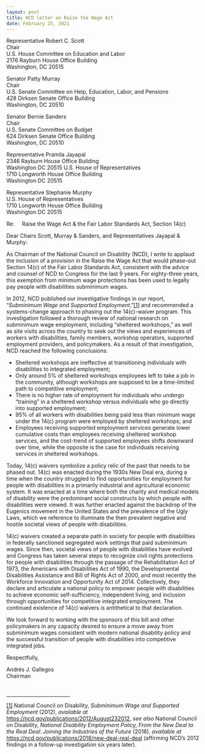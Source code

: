 ```yaml
---
layout: post
title: NCD letter on Raise the Wage Act
date: February 25, 2021
---
```

<p>Representative Robert C. Scott<br/>Chair<br/>U.S. House Committee on Education and Labor<br/>2176 Rayburn House Office Building<br/>Washington, DC 20515</p><p>Senator Patty Murray<br/>Chair<br/>U.S. Senate Committee on Help, Education, Labor, and Pensions<br/>428 Dirksen Senate Office Building<br/>Washington, DC 20510</p><p>Senator Bernie Sanders<br/>Chair<br/>U.S. Senate Committee on Budget<br/>624 Dirksen Senate Office Building<br/>Washington, DC 20510</p><p>Representative Pramila Jayapal<br/>2346 Rayburn House Office Building<br/>Washington DC 20515 U.S. House of Representatives<br/>1710 Longworth House Office Building<br/>Washington DC 20515</p><p>Representative Stephanie Murphy<br/>U.S. House of Representatives<br/>1710 Longworth House Office Building<br/>Washington DC 20515</p><p>Re:&nbsp;&nbsp;&nbsp;&nbsp; Raise the Wage Act &amp; the Fair Labor Standards Act, Section 14(c)</p><p>Dear Chairs Scott, Murray &amp; Sanders, and Representatives Jayapal &amp; Murphy:</p><p>As Chairman of the National Council on Disability (NCD), I write to applaud the inclusion of a provision in the Raise the Wage Act that would phase-out Section 14(c) of the Fair Labor Standards Act, consistent with the advice and counsel of NCD to Congress for the last 9 years. For eighty-three years, this exemption from minimum wage protections has been used to legally pay people with disabilities subminimum wages.</p><p>In 2012, NCD published our investigative findings in our report, &ldquo;<em>Subminimum Wage and Supported Employment</em>,&rdquo;<a href="#_ftn1" name="_ftnref1" title="">[1]</a> and recommended a systems-change approach to phasing out the 14(c)-waiver program. This investigation followed a thorough review of national research on subminimum wage employment, including &ldquo;sheltered workshops,&rdquo; as well as site visits across the country to seek out the views and experiences of workers with disabilities, family members, workshop operators, supported employment providers, and policymakers. As a result of that investigation, NCD reached the following conclusions:</p><ul><li>Sheltered workshops are ineffective at transitioning individuals with disabilities to integrated employment;</li><li>Only around 5% of sheltered workshops employees left to take a job in the community, although workshops are supposed to be a time-limited path to competitive employment;</li><li>There is no higher rate of employment for individuals who undergo &ldquo;training&rdquo; in a sheltered workshop versus individuals who go directly into supported employment;</li><li>95% of all workers with disabilities being paid less than minimum wage under the 14(c) program were employed by sheltered workshops; and</li><li>Employees receiving supported employment services generate lower cumulative costs than employees receiving sheltered workshop services, and the cost-trend of supported employees shifts downward over time, while the opposite is the case for individuals receiving services in sheltered workshops.</li></ul><p>Today, 14(c) waivers symbolize a policy relic of the past that needs to be phased out. 14(c) was enacted during the 1930s New Deal era, during a time when the country struggled to find opportunities for employment for people with disabilities in a primarily industrial and agricultural economic system. It was enacted at a time where both the charity and medical models of disability were the predominant social constructs by which people with disabilities were viewed. It was further enacted against the backdrop of the Eugenics movement in the United States and the prevalence of the Ugly Laws, which we reference to illuminate the then prevalent negative and hostile societal views of people with disabilities.</p><p>14(c) waivers created a separate path in society for people with disabilities in federally sanctioned segregated work settings that paid subminimum wages. Since then, societal views of people with disabilities have evolved and Congress has taken several steps to recognize civil rights protections for people with disabilities through the passage of the Rehabilitation Act of 1973, the Americans with Disabilities Act of 1990, the Developmental Disabilities Assistance and Bill of Rights Act of 2000, and most recently the Workforce Innovation and Opportunity Act of 2014. Collectively, they declare and articulate a national policy to empower people with disabilities to achieve economic self-sufficiency, independent living, and inclusion through opportunities for competitive integrated employment. The continued existence of 14(c) waivers is antithetical to that declaration.</p><p>We look forward to working with the sponsors of this bill and other policymakers in any capacity desired to ensure a move away from subminimum wages consistent with modern national disability policy and the successful transition of people with disabilities into competitive integrated jobs.</p><p>Respectfully,</p><p>Andrés J. Gallegos<br />Chairman</p><p>&nbsp;</p><div><hr align="left" size="1" width="33%" /><div id="ftn1"><p><a href="#_ftnref1" name="_ftn1" title="">[1]</a> National Council on Disability, <em>Subminimum Wage and Supported Employment</em> (2012), <em>available at</em> <a href="https://ncd.gov/publications/2012/August232012">https://ncd.gov/publications/2012/August232012</a>, <em>see also</em> National Council on Disability, <em>National Disability Employment Policy, From the New Deal to the Real Deal: Joining the Industries of the Future</em> (2018), <em>available at</em> <a href="https://ncd.gov/publications/2018/new-deal-real-deal">https://ncd.gov/publications/2018/new-deal-real-deal</a> (affirming NCD&rsquo;s 2012 findings in a follow-up investigation six years later).</p></div></div><p>&nbsp;</p>